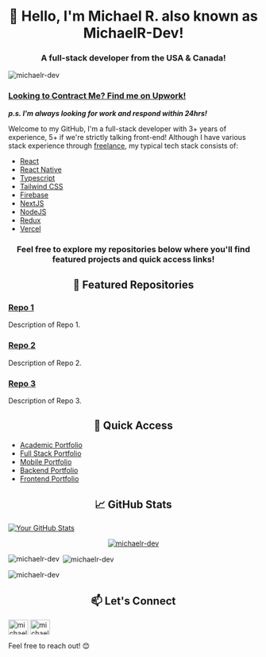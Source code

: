 <h1 align="center">👋 Hello, I'm Michael R. also known as MichaelR-Dev!</h1>
<h3 align="center">A full-stack developer from the USA & Canada!</h3>
<p align="left"> <img src="https://komarev.com/ghpvc/?username=michaelr-dev&label=Profile%20views&color=0e75b6&style=flat" alt="michaelr-dev" /> </p>

### [Looking to Contract Me? Find me on Upwork!](https://www.upwork.com/freelancers/michaelr78) 
***p.s. I'm always looking for work and respond within 24hrs!***


Welcome to my GitHub, I'm a full-stack developer with 3+ years of experience, 5+ if we're strictly talking front-end!
Although I have various stack experience through [freelance](https://www.upwork.com/freelancers/michaelr78),
my typical tech stack consists of:

- [React](https://react.dev/)
- [React Native](https://reactnative.dev/)
- [Typescript](https://www.typescriptlang.org/)
- [Tailwind CSS](https://tailwindcss.com/)
- [Firebase](https://firebase.google.com/)
- [NextJS](https://nextjs.org/)
- [NodeJS](https://nodejs.org/en)
- [Redux](https://redux.js.org/)
- [Vercel](https://vercel.com/)

<h3 align="center">Feel free to explore my repositories below where you'll find featured projects and quick access links!</h3>
<h2 align="center">🌟 Featured Repositories</h2>

### [Repo 1](link-to-repo-1)
Description of Repo 1.

### [Repo 2](link-to-repo-2)
Description of Repo 2.

### [Repo 3](link-to-repo-3)
Description of Repo 3.

<h2 align="center">🚀 Quick Access</h2>

- [Academic Portfolio](https://github.com/MichaelR-Dev/portfolio-university)
- [Full Stack Portfolio](https://github.com/MichaelR-Dev/learns-fullstack)
- [Mobile Portfolio](https://github.com/MichaelR-Dev/learns-mobile)
- [Backend Portfolio](https://github.com/MichaelR-Dev/learns-backend)
- [Frontend Portfolio](https://github.com/MichaelR-Dev/learns-frontend)

<h2 align="center">📈 GitHub Stats</h2>

[![Your GitHub Stats](https://github-readme-stats.vercel.app/api?username=michaelr-dev&show_icons=true&theme=radical)](https://github.com/michaelr-dev)

<p align="center"> <a href="https://github.com/ryo-ma/github-profile-trophy"><img src="https://github-profile-trophy.vercel.app/?username=michaelr-dev" alt="michaelr-dev" /></a> </p>

<p><img align="left" src="https://github-readme-stats.vercel.app/api/top-langs?username=michaelr-dev&show_icons=true&locale=en&layout=compact&theme=onedark" alt="michaelr-dev" /></p>

<p>&nbsp;<img align="center" src="https://github-readme-stats.vercel.app/api?username=michaelr-dev&show_icons=true&locale=en&theme=onedark" alt="michaelr-dev" /></p>

<p><img align="center" src="https://github-readme-streak-stats.herokuapp.com/?user=michaelr-dev&theme=onedark" alt="michaelr-dev" /></p>

<h2 align="center">📫 Let's Connect</h2>
<p align="left">
  <a href="https://linkedin.com/in/michaelr-dev" target="blank"><img align="center" src="https://raw.githubusercontent.com/rahuldkjain/github-profile-readme-generator/master/src/images/icons/Social/linked-in-alt.svg" alt="michaelr-dev" height="30" width="40" /></a>
  <a href="https://www.leetcode.com/michaelr-dev" target="blank"><img align="center" src="https://raw.githubusercontent.com/rahuldkjain/github-profile-readme-generator/master/src/images/icons/Social/leet-code.svg" alt="michaelr-dev" height="30" width="40" /></a>
</p>

Feel free to reach out! 😊
